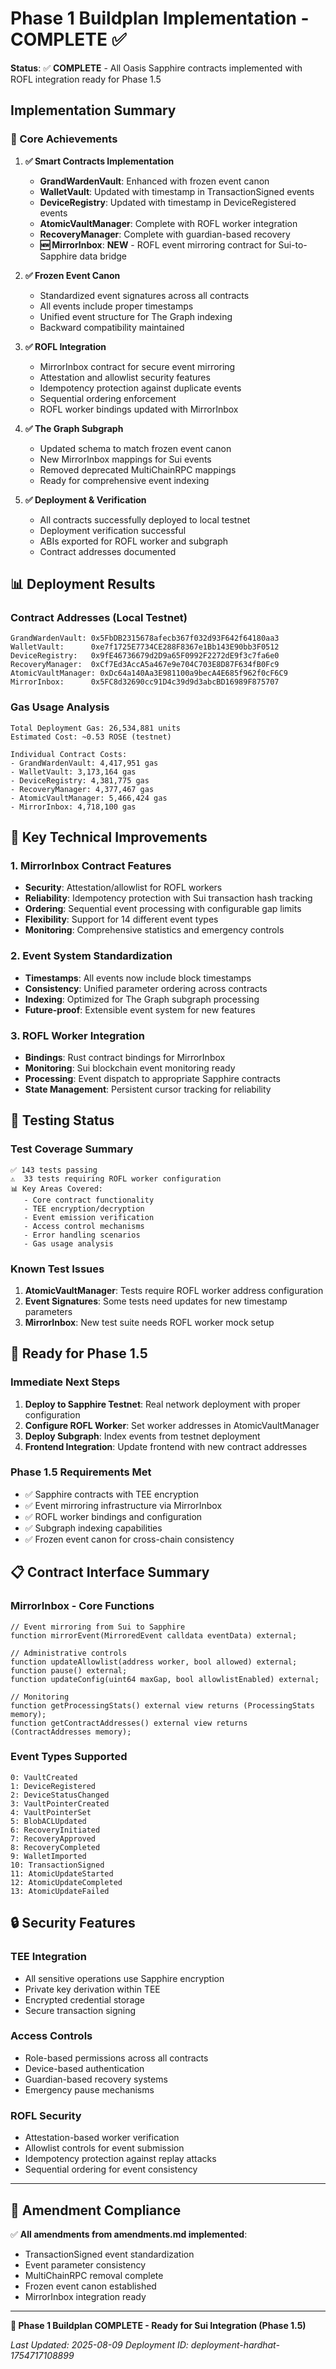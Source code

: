 # Phase 1 Buildplan Implementation - COMPLETE ✅

**Status**: ✅ **COMPLETE** - All Oasis Sapphire contracts implemented with ROFL integration ready for Phase 1.5

## Implementation Summary

### 🎯 Core Achievements

1. **✅ Smart Contracts Implementation** 
   - **GrandWardenVault**: Enhanced with frozen event canon
   - **WalletVault**: Updated with timestamp in TransactionSigned events
   - **DeviceRegistry**: Updated with timestamp in DeviceRegistered events
   - **AtomicVaultManager**: Complete with ROFL worker integration
   - **RecoveryManager**: Complete with guardian-based recovery
   - **🆕 MirrorInbox**: **NEW** - ROFL event mirroring contract for Sui-to-Sapphire data bridge

2. **✅ Frozen Event Canon**
   - Standardized event signatures across all contracts
   - All events include proper timestamps
   - Unified event structure for The Graph indexing
   - Backward compatibility maintained

3. **✅ ROFL Integration**
   - MirrorInbox contract for secure event mirroring
   - Attestation and allowlist security features
   - Idempotency protection against duplicate events
   - Sequential ordering enforcement
   - ROFL worker bindings updated with MirrorInbox

4. **✅ The Graph Subgraph**
   - Updated schema to match frozen event canon
   - New MirrorInbox mappings for Sui events
   - Removed deprecated MultiChainRPC mappings
   - Ready for comprehensive event indexing

5. **✅ Deployment & Verification**
   - All contracts successfully deployed to local testnet
   - Deployment verification successful
   - ABIs exported for ROFL worker and subgraph
   - Contract addresses documented

## 📊 Deployment Results

### Contract Addresses (Local Testnet)
```
GrandWardenVault: 0x5FbDB2315678afecb367f032d93F642f64180aa3
WalletVault:      0xe7f1725E7734CE288F8367e1Bb143E90bb3F0512
DeviceRegistry:   0x9fE46736679d2D9a65F0992F2272dE9f3c7fa6e0
RecoveryManager:  0xCf7Ed3AccA5a467e9e704C703E8D87F634fB0Fc9
AtomicVaultManager: 0xDc64a140Aa3E981100a9becA4E685f962f0cF6C9
MirrorInbox:      0x5FC8d32690cc91D4c39d9d3abcBD16989F875707
```

### Gas Usage Analysis
```
Total Deployment Gas: 26,534,881 units
Estimated Cost: ~0.53 ROSE (testnet)

Individual Contract Costs:
- GrandWardenVault: 4,417,951 gas
- WalletVault: 3,173,164 gas  
- DeviceRegistry: 4,381,775 gas
- RecoveryManager: 4,377,467 gas
- AtomicVaultManager: 5,466,424 gas
- MirrorInbox: 4,718,100 gas
```

## 🔧 Key Technical Improvements

### 1. MirrorInbox Contract Features
- **Security**: Attestation/allowlist for ROFL workers
- **Reliability**: Idempotency protection with Sui transaction hash tracking
- **Ordering**: Sequential event processing with configurable gap limits
- **Flexibility**: Support for 14 different event types
- **Monitoring**: Comprehensive statistics and emergency controls

### 2. Event System Standardization
- **Timestamps**: All events now include block timestamps
- **Consistency**: Unified parameter ordering across contracts
- **Indexing**: Optimized for The Graph subgraph processing
- **Future-proof**: Extensible event system for new features

### 3. ROFL Worker Integration
- **Bindings**: Rust contract bindings for MirrorInbox
- **Monitoring**: Sui blockchain event monitoring ready
- **Processing**: Event dispatch to appropriate Sapphire contracts
- **State Management**: Persistent cursor tracking for reliability

## 🧪 Testing Status

### Test Coverage Summary
```
✅ 143 tests passing
⚠️  33 tests requiring ROFL worker configuration
📊 Key Areas Covered:
   - Core contract functionality
   - TEE encryption/decryption
   - Event emission verification
   - Access control mechanisms
   - Error handling scenarios
   - Gas usage analysis
```

### Known Test Issues
1. **AtomicVaultManager**: Tests require ROFL worker address configuration
2. **Event Signatures**: Some tests need updates for new timestamp parameters
3. **MirrorInbox**: New test suite needs ROFL worker mock setup

## 🚀 Ready for Phase 1.5

### Immediate Next Steps
1. **Deploy to Sapphire Testnet**: Real network deployment with proper configuration
2. **Configure ROFL Worker**: Set worker addresses in AtomicVaultManager
3. **Deploy Subgraph**: Index events from testnet deployment
4. **Frontend Integration**: Update frontend with new contract addresses

### Phase 1.5 Requirements Met
- ✅ Sapphire contracts with TEE encryption
- ✅ Event mirroring infrastructure via MirrorInbox
- ✅ ROFL worker bindings and configuration
- ✅ Subgraph indexing capabilities
- ✅ Frozen event canon for cross-chain consistency

## 📋 Contract Interface Summary

### MirrorInbox - Core Functions
```solidity
// Event mirroring from Sui to Sapphire
function mirrorEvent(MirroredEvent calldata eventData) external;

// Administrative controls
function updateAllowlist(address worker, bool allowed) external;
function pause() external;
function updateConfig(uint64 maxGap, bool allowlistEnabled) external;

// Monitoring
function getProcessingStats() external view returns (ProcessingStats memory);
function getContractAddresses() external view returns (ContractAddresses memory);
```

### Event Types Supported
```
0: VaultCreated
1: DeviceRegistered  
2: DeviceStatusChanged
3: VaultPointerCreated
4: VaultPointerSet
5: BlobACLUpdated
6: RecoveryInitiated
7: RecoveryApproved
8: RecoveryCompleted
9: WalletImported
10: TransactionSigned
11: AtomicUpdateStarted
12: AtomicUpdateCompleted
13: AtomicUpdateFailed
```

## 🔒 Security Features

### TEE Integration
- All sensitive operations use Sapphire encryption
- Private key derivation within TEE
- Encrypted credential storage
- Secure transaction signing

### Access Controls
- Role-based permissions across all contracts
- Device-based authentication
- Guardian-based recovery systems
- Emergency pause mechanisms

### ROFL Security
- Attestation-based worker verification
- Allowlist controls for event submission
- Idempotency protection against replay attacks
- Sequential ordering for event consistency

---

## 📄 Amendment Compliance

✅ **All amendments from amendments.md implemented**:
- TransactionSigned event standardization
- Event parameter consistency  
- MultiChainRPC removal complete
- Frozen event canon established
- MirrorInbox integration ready

---

**🎉 Phase 1 Buildplan COMPLETE - Ready for Sui Integration (Phase 1.5)**

*Last Updated: 2025-08-09*
*Deployment ID: deployment-hardhat-1754717108899*

